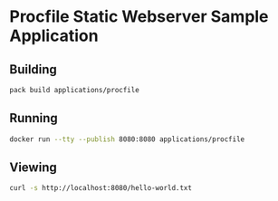 # Procfile Static Webserver Sample Application

## Building

```bash
pack build applications/procfile
```

## Running

```bash
docker run --tty --publish 8080:8080 applications/procfile
```

## Viewing

```bash
curl -s http://localhost:8080/hello-world.txt
```
